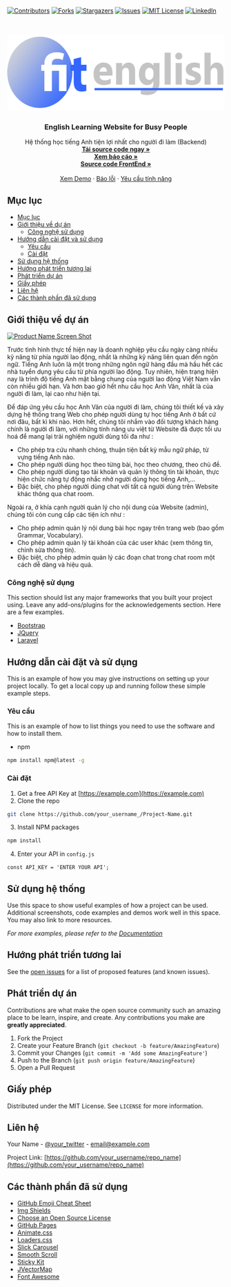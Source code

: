 <!--
*** Thanks for checking out this README Template. If you have a suggestion that would
*** make this better, please fork the repo and create a pull request or simply open
*** an issue with the tag "enhancement".
*** Thanks again! Now go create something AMAZING! :D
-->





<!-- PROJECT SHIELDS -->
<!--
*** I'm using markdown "reference style" links for readability.
*** Reference links are enclosed in brackets [ ] instead of parentheses ( ).
*** See the bottom of this document for the declaration of the reference variables
*** for contributors-url, forks-url, etc. This is an optional, concise syntax you may use.
*** https://www.markdownguide.org/basic-syntax/#reference-style-links
-->
[![Contributors][contributors-shield]][contributors-url]
[![Forks][forks-shield]][forks-url]
[![Stargazers][stars-shield]][stars-url]
[![Issues][issues-shield]][issues-url]
[![MIT License][license-shield]][license-url]
[![LinkedIn][linkedin-shield]][linkedin-url]



<!-- PROJECT LOGO -->
<br />
<p align="center">
  <a href="https://github.com/mirushi/EnglishLearningWeb">
    <img src="images/logo.png" alt="Logo" width="550" height="180">
  </a>

  <h3 align="center">English Learning Website for Busy People</h3>

  <p align="center">
    Hệ thống học tiếng Anh tiện lợi nhất cho người đi làm (Backend)
    <br />
    <a href="https://github.com/mirushi/EnglishLearningWeb/archive/master.zip"><strong>Tải source code ngay »</strong></a>
    <br>
    <a href="https://github.com/mirushi/EnglishLearningWeb/blob/master/documents/Nhom04_CuoiKy.pdf"><strong>Xem báo cáo »</strong></a>
    <br>
    <a href="https://github.com/dongnvsince1999/Baotri_UI"><strong>Source code FrontEnd »</strong></a>
    <br />
    <br />
    <a href="https://github.com/mirushi/EnglishLearningWeb">Xem Demo</a>
    ·
    <a href="https://github.com/mirushi/EnglishLearningWeb/issues">Báo lỗi</a>
    ·
    <a href="https://github.com/mirushi/EnglishLearningWeb/issues">Yêu cầu tính năng</a>
  </p>
</p>



<!-- TABLE OF CONTENTS -->
## Mục lục

- [Mục lục](#mục-lục)
- [Giới thiệu về dự án](#giới-thiệu-về-dự-án)
  - [Công nghệ sử dụng](#công-nghệ-sử-dụng)
- [Hướng dẫn cài đặt và sử dụng](#hướng-dẫn-cài-đặt-và-sử-dụng)
  - [Yêu cầu](#yêu-cầu)
  - [Cài đặt](#cài-đặt)
- [Sử dụng hệ thống](#sử-dụng-hệ-thống)
- [Hướng phát triển tương lai](#hướng-phát-triển-tương-lai)
- [Phát triển dự án](#phát-triển-dự-án)
- [Giấy phép](#giấy-phép)
- [Liên hệ](#liên-hệ)
- [Các thành phần đã sử dụng](#các-thành-phần-đã-sử-dụng)



<!-- ABOUT THE PROJECT -->
## Giới thiệu về dự án

[![Product Name Screen Shot][product-screenshot]](https://github.com/mirushi/EnglishLearningWeb)

Trước tình hình thực tế hiện nay là doanh nghiệp yêu cầu ngày càng nhiều kỹ năng từ phía người lao động, nhất là những kỹ năng liên quan đến ngôn ngữ. Tiếng Anh luôn là một trong những ngôn ngữ hàng đầu mà hầu hết các nhà tuyển dụng yêu cầu từ phía người lao động. 
Tuy nhiên, hiện trạng hiện nay là trình độ tiếng Anh mặt bằng chung của người lao động Việt Nam vẫn còn nhiều giới hạn. Và hơn bao giờ hết nhu cầu học Anh Văn, nhất là của người đi làm, lại cao như hiện tại.

Để đáp ứng yêu cầu học Anh Văn của người đi làm, chúng tôi thiết kế và xây dựng hệ thống trang Web cho phép người dùng tự học tiếng Anh ở bất cứ nơi đâu, bất kì khi nào. Hơn hết, chúng tôi nhắm vào đối tượng khách hàng chính là người đi làm, với những tính năng ưu việt từ Website đã được tối ưu hoá để mang lại trải nghiệm người dùng tối đa như :

*	Cho phép tra cứu nhanh chóng, thuận tiện bất kỳ mẫu ngữ pháp, từ vựng tiếng Anh nào.
*	Cho phép người dùng học theo từng bài, học theo chương, theo chủ đề.
*	Cho phép người dùng tạo tài khoản và quản lý thông tin tài khoản, thực hiện chức năng tự động nhắc nhở người dùng học tiếng Anh,…
*	Đặc biệt, cho phép người dùng chat với tất cả người dùng trên Website khác thông qua chat room.

Ngoài ra, ở khía cạnh người quản lý cho nội dung của Website (admin), chúng tôi còn cung cấp các tiện ích như :

*	Cho phép admin quản lý nội dung bài học ngay trên trang web (bao gồm Grammar, Vocabulary).
*	Cho phép admin quản lý tài khoản của các user khác (xem thông tin, chỉnh sửa thông tin).
*	Đặc biệt, cho phép admin quản lý các đoạn chat trong chat room một cách dễ dàng và hiệu quả.

### Công nghệ sử dụng
This section should list any major frameworks that you built your project using. Leave any add-ons/plugins for the acknowledgements section. Here are a few examples.
* [Bootstrap](https://getbootstrap.com)
* [JQuery](https://jquery.com)
* [Laravel](https://laravel.com)



<!-- GETTING STARTED -->
## Hướng dẫn cài đặt và sử dụng

This is an example of how you may give instructions on setting up your project locally.
To get a local copy up and running follow these simple example steps.

### Yêu cầu

This is an example of how to list things you need to use the software and how to install them.
* npm
```sh
npm install npm@latest -g
```

### Cài đặt

1. Get a free API Key at [https://example.com](https://example.com)
2. Clone the repo
```sh
git clone https://github.com/your_username_/Project-Name.git
```
3. Install NPM packages
```sh
npm install
```
4. Enter your API in `config.js`
```JS
const API_KEY = 'ENTER YOUR API';
```



<!-- USAGE EXAMPLES -->
## Sử dụng hệ thống

Use this space to show useful examples of how a project can be used. Additional screenshots, code examples and demos work well in this space. You may also link to more resources.

_For more examples, please refer to the [Documentation](https://example.com)_



<!-- ROADMAP -->
## Hướng phát triển tương lai

See the [open issues](https://github.com/othneildrew/Best-README-Template/issues) for a list of proposed features (and known issues).



<!-- CONTRIBUTING -->
## Phát triển dự án

Contributions are what make the open source community such an amazing place to be learn, inspire, and create. Any contributions you make are **greatly appreciated**.

1. Fork the Project
2. Create your Feature Branch (`git checkout -b feature/AmazingFeature`)
3. Commit your Changes (`git commit -m 'Add some AmazingFeature'`)
4. Push to the Branch (`git push origin feature/AmazingFeature`)
5. Open a Pull Request



<!-- LICENSE -->
## Giấy phép

Distributed under the MIT License. See `LICENSE` for more information.



<!-- CONTACT -->
## Liên hệ

Your Name - [@your_twitter](https://twitter.com/your_username) - email@example.com

Project Link: [https://github.com/your_username/repo_name](https://github.com/your_username/repo_name)



<!-- ACKNOWLEDGEMENTS -->
## Các thành phần đã sử dụng
* [GitHub Emoji Cheat Sheet](https://www.webpagefx.com/tools/emoji-cheat-sheet)
* [Img Shields](https://shields.io)
* [Choose an Open Source License](https://choosealicense.com)
* [GitHub Pages](https://pages.github.com)
* [Animate.css](https://daneden.github.io/animate.css)
* [Loaders.css](https://connoratherton.com/loaders)
* [Slick Carousel](https://kenwheeler.github.io/slick)
* [Smooth Scroll](https://github.com/cferdinandi/smooth-scroll)
* [Sticky Kit](http://leafo.net/sticky-kit)
* [JVectorMap](http://jvectormap.com)
* [Font Awesome](https://fontawesome.com)





<!-- MARKDOWN LINKS & IMAGES -->
<!-- https://www.markdownguide.org/basic-syntax/#reference-style-links -->
[contributors-shield]: https://img.shields.io/github/contributors/mirushi/EnglishLearningWeb.svg?style=flat-square
[contributors-url]: https://github.com/mirushi/EnglishLearningWeb/graphs/contributors
[forks-shield]: https://img.shields.io/github/forks/mirushi/EnglishLearningWeb.svg?style=flat-square
[forks-url]: https://github.com/othneildrew/Best-README-Template/network/members
[stars-shield]: https://img.shields.io/github/stars/mirushi/EnglishLearningWeb.svg?style=flat-square
[stars-url]: https://github.com/mirushi/EnglishLearningWeb/stargazers
[issues-shield]: https://img.shields.io/github/issues/mirushi/EnglishLearningWeb.svg?style=flat-square
[issues-url]: https://github.com/mirushi/EnglishLearningWeb/issues
[license-shield]: https://img.shields.io/github/license/mirushi/EnglishLearningWeb.svg?style=flat-square
[license-url]: https://github.com/mirushi/EnglishLearningWeb/blob/master/LICENSE.txt
[linkedin-shield]: https://img.shields.io/badge/-LinkedIn-black.svg?style=flat-square&logo=linkedin&colorB=555
[linkedin-url]: https://linkedin.com
[product-screenshot]: https://github.com/mirushi/EnglishLearningWeb/tree/master/images/screenshot-homepage.png
